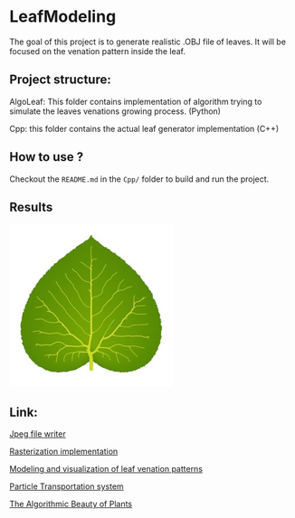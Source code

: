 # LeafModeling

The goal of this project is to generate realistic .OBJ file of leaves. It will be focused on the venation pattern inside the leaf.


## Project structure:

AlgoLeaf: This folder contains implementation of algorithm trying to simulate the leaves venations growing process. (Python)

Cpp: this folder contains the actual leaf generator implementation (C++)

## How to use ?

Checkout the `README.md` in the `Cpp/` folder to build and run the project.

## Results


![Result example](https://github.com/DaniGodin/LeafModeling/blob/master/AlgoLeaf/Documentation/Pictures/leaf.jpg)



## Link:

[Jpeg file writer](https://code.google.com/archive/p/jpeg-compressor/)
  
[Rasterization implementation](https://www.joshbeam.com/articles/triangle_rasterization/)

[Modeling and visualization of leaf venation patterns](https://www.researchgate.net/publication/220183848_Modeling_and_visualization_of_leaf_venation_patterns?fbclid=IwAR0h8QjXWor05vZ9xfWTGawXOpVj18pqSFzRPy7c6EPT2HQfuxOdq9vdtBk)

[Particle Transportation system](https://www.researchgate.net/publication/228943823_Modeling_Plant_Leaves_in_Marble-Patterned_Colours_with_Particle_Transportation_System)

[The Algorithmic Beauty of Plants](https://www.google.com/url?sa=t&rct=j&q=&esrc=s&source=web&cd=1&cad=rja&uact=8&ved=2ahUKEwjg5tfD-OPgAhWB2OAKHZwvBwsQFjAAegQIDBAC&url=http%3A%2F%2Falgorithmicbotany.org%2Fpapers%2Fabop%2Fabop.pdf&usg=AOvVaw2r9WRagwONeb1NTGPS7xVT)


